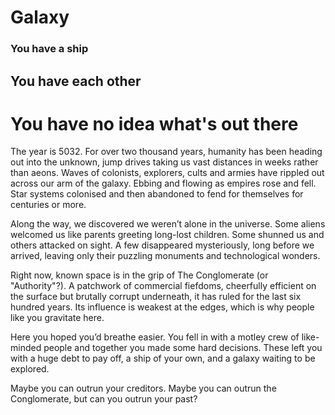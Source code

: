 # Galaxy

### You have a ship
## You have each other
# You have no idea what's out there

The year is 5032. For over two thousand years, humanity has been heading out into the unknown, jump drives taking us vast distances in weeks rather than aeons. 
Waves of colonists, explorers, cults and armies have rippled out across our arm of the galaxy. Ebbing and flowing as empires rose and fell. Star systems colonised and then abandoned to fend for themselves for centuries or more.  

Along the way, we discovered we weren’t alone in the universe. Some aliens welcomed us like parents greeting long-lost children. Some shunned us and others attacked on sight. A few disappeared mysteriously, long before we arrived, leaving only their puzzling monuments and technological wonders.  

Right now, known space is in the grip of The Conglomerate (or "Authority"?).  A patchwork of commercial fiefdoms, cheerfully efficient on the surface but brutally corrupt underneath, it has ruled for the last six hundred years. Its influence is weakest at the edges, which is why people like you gravitate here.  

Here you hoped you’d breathe easier.  You fell in with a motley crew of like-minded people and together you made some hard decisions. These left you with a huge debt to pay off, a ship of your own, and a galaxy waiting to be explored.  

Maybe you can outrun your creditors. Maybe you can outrun the Conglomerate, but can you outrun your past?
